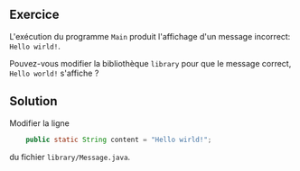 
Exercice
--------------------------------------------------------------------------------

L'exécution du programme `Main` produit l'affichage d'un message incorrect:
`Hello wirld!`.

Pouvez-vous modifier la bibliothèque `library` pour que le message correct,
`Hello world!` s'affiche ?

Solution
--------------------------------------------------------------------------------

Modifier la ligne
```java
    public static String content = "Hello wirld!";
```
du fichier `library/Message.java`.    
